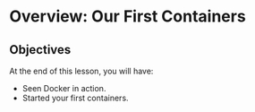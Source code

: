 <!SLIDE>
# Overview: Our First Containers
## Objectives
At the end of this lesson, you will have:

* Seen Docker in action.
* Started your first containers.
